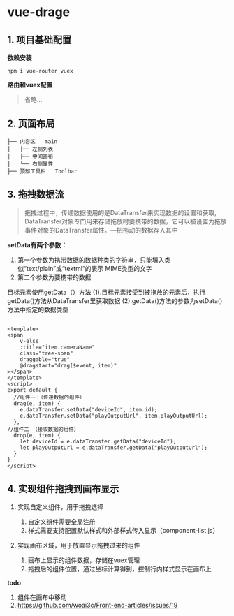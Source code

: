 # vue-drage

## 1. 项目基础配置

**依赖安装**

```shell
npm i vue-router vuex
```

**路由和vuex配置**

> 省略...

## 2. 页面布局

```text
├── 内容区   main               
│   ├── 左侧列表                
│   ├── 中间画布            
│   └── 右侧属性             
├── 顶部工具栏   Toolbar

```

## 3. 拖拽数据流

> 拖拽过程中，传递数据使用的是DataTransfer来实现数据的设置和获取,
> DataTransfer对象专门用来存储拖放时要携带的数据，它可以被设置为拖放事件对象的DataTransfer属性。—把拖动的数据存入其中

**setData有两个参数：**

1. 第一个参数为携带数据的数据种类的字符串，只能填入类 似“text/plain”或“textml”的表示 MIME类型的文字
2. 第二个参数为要携带的数据

目标元素使用getData（）方法
(1).目标元素接受到被拖放的元素后，执行getData()方法从DataTransfer里获取数据
(2).getData()方法的参数为setData()方法中指定的数据类型

```vue

<template>
<span
    v-else
    :title="item.cameraName"
    class="tree-span"
    draggable="true"
    @dragstart="drag($event, item)"
></span>
</template>
<script>
export default {
  //组件一：（传递数据的组件）
  drag(e, item) {
    e.dataTransfer.setData("deviceId", item.id);
    e.dataTransfer.setData("playOutputUrl", item.playOutputUrl);
  },
//组件二 （接收数据的组件）
  drop(e, item) {
    let deviceId = e.dataTransfer.getData("deviceId");
    let playOutputUrl = e.dataTransfer.getData("playOutputUrl");
  }
}
</script>
```

## 4. 实现组件拖拽到画布显示

1. 实现自定义组件，用于拖拽选择 
   1. 自定义组件需要全局注册
   2. 样式需要支持配置默认样式和外部样式传入显示（component-list.js）

2. 实现画布区域，用于放置显示拖拽过来的组件
   1. 画布上显示的组件数据，存储在vuex管理
   2. 拖拽后的组件位置，通过坐标计算得到，控制行内样式显示在画布上

**todo**

1. 组件在画布中移动
2. https://github.com/woai3c/Front-end-articles/issues/19